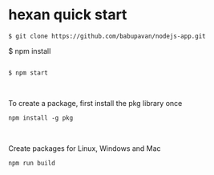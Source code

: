 # hexan quick start

```
$ git clone https://github.com/babupavan/nodejs-app.git

```

$ npm install
```

$ npm start
```

<br>

To create a package, first install the pkg library once

```
npm install -g pkg
```

<br>

Create packages for Linux, Windows and Mac

```
npm run build
```
